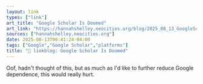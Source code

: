 ```yaml
---
layout: link
types: ["link"]
art_title: "Google Scholar Is Doomed"
art_link: "https://hannahshelley.neocities.org/blog/2025_08_13_GoogleScholar"
sources: ["hannahshelley.neocities.org"]
date: 2025-08-13T06:41:24-04:00
tags: ["Google","Google Scholar","platforms"]
title: "🔗 linkblog: Google Scholar Is Doomed"
---
```

Oof, hadn't thought of this, but as much as I'd like to further reduce Google dependence, this would really hurt.